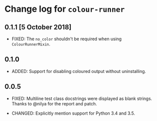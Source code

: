 # Change log for `colour-runner`

## 0.1.1 [5 October 2018]

- FIXED: The `no_color` shouldn't be required when using `ColourRunnerMixin`.

## 0.1.0

- ADDED: Support for disabling coloured output without uninstalling.

## 0.0.5

- FIXED: Multiline test class docstrings were displayed as blank strings.
  Thanks to @nilya for the report and patch.

- CHANGED: Explicitly mention support for Python 3.4 and 3.5.
